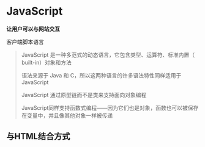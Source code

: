 # JavaScript

**让用户可以与网站交互**

客户端脚本语言

>   JavaScript 是一种多范式的动态语言，它包含类型、运算符、标准内置（ built-in）对象和方法
>
>   语法来源于 Java 和 C，所以这两种语言的许多语法特性同样适用于 JavaScript
>
>   JavaScript 通过原型链而不是类来支持面向对象编程
>
>   JavaScript同样支持函数式编程——因为它们也是对象，函数也可以被保存在变量中，并且像其他对象一样被传递



## 与HTML结合方式

>   <script> 可以定义在html页面的任何地方 但是定义的位置会影响执行的顺序

1.  内部JS

    ```html
    <!DOCTYPE html>
    <html lang="en">
    <head>
    	<meta charset="UTF-8">
        <title>Title</title>
    	// 在html 内部  为内部JS  顺序执行
    	<script>
    		alert("Hello World");
    	</script>
    </head>
    <body>
    </body>
    </html>
    ```



2.  外部JS

    通过src 属性引入外部的js 文件

    ```html
    <script src="./js/a.js"></script>
    ```



## 注释

1.  单行注释

    ```js
    // 注释内容
    ```

2.  多行注释

    ```js
    /* 注释内容 */
    ```



## 一个练习

>   输出99乘法表

```html
<!DOCTYPE html>
<html lang="en">
<head>
    <meta charset="UTF-8">
    <title>99乘法表</title>
    <style>
        td{
            border: 1px solid;
        }
    </style>
    <script>

        document.write("<table | align='center'>");
        // 1. 完成基本的 for 循环 展示乘法表
        for (var i = 1; i <= 9; i++){
            document.write("<tr>");
            for(var j = 1; j <= i; j ++){
                document.write("<td>");
                // &nbsp; 代表空格
                document.write(i + " * " + j + " = " +  i*j + "&nbsp; &nbsp; &nbsp;");

                document.write("</td>");
            }
            // 换行操作
            document.write("<tr>");
        }

        // 完成表格嵌套
        document.write("</table>");
    </script>
</head>

</html>
```

![image-20200521133003105](img/image-20200521133003105.png)











## 数据类型

-   [`Number`](https://developer.mozilla.org/zh-CN/docs/Web/JavaScript/Reference/Global_Objects/Number)（数字）   不区分整数，浮点数  均为浮点数

-   [`String`](https://developer.mozilla.org/zh-CN/docs/Web/JavaScript/Reference/String)（字符串）

-   [`Boolean`](https://developer.mozilla.org/zh-CN/docs/Web/JavaScript/Reference/Boolean)（布尔）

-   [`Symbol`](https://developer.mozilla.org/zh-CN/docs/Web/JavaScript/Reference/Global_Objects/Symbol)（符号）（ES2015 新增）

-   `Object`

    （对象）

    -   [`Function`](https://developer.mozilla.org/zh-CN/docs/Web/JavaScript/Reference/Function)（函数）
    -   [`Array`](https://developer.mozilla.org/zh-CN/docs/Web/JavaScript/Reference/Array)（数组）
    -   [`Date`](https://developer.mozilla.org/zh-CN/docs/Web/JavaScript/Reference/Date)（日期）
    -   [`RegExp`](https://developer.mozilla.org/zh-CN/docs/Web/JavaScript/Reference/RegExp)（正则表达式）

-   [`null`](https://developer.mozilla.org/zh-CN/docs/Web/JavaScript/Reference/Global_Objects/null)（空）

-   [`undefined`](https://developer.mozilla.org/zh-CN/docs/Web/JavaScript/Reference/Global_Objects/undefined)（未定义）



JavaScript 支持标准的[算术运算符]，包括加法、减法、取模（或取余）等等。还有一个之前没有提及的内置对象 [`Math`]（数学对象），用以处理更多的高级数学函数和常数：

```js
Math.sin(3.5);
var circumference = 2 * Math.PI * r;
```

内置函数 [`parseInt()`] 将字符串转换为整型。该函数的第二个可选参数表示字符串所表示数字的基（进制）：

```js
parseInt("123", 10); // 123
parseInt("010", 10); // 10

把一个二进制数字字符串转换成整数值，只要把第二个参数设置为 2 
parseInt("11", 2); // 3

JavaScript 还有一个类似的内置函数 parseFloat()，用以解析浮点数字符串，与parseInt()不同的地方是，parseFloat() 只应用于解析十进制数字
```



单元运算符 + 也可以把数字字符串转换成数值：

```js
+ "42";   // 42
+ "010";  // 10
+ "0x10"; // 16
如果给定的字符串不存在数值形式，函数会返回一个特殊的值 NaN（Not a Number 的缩写）
parseInt("hello", 10); // NaN

如果把 NaN 作为参数进行任何数学运算，结果也会是 NaN
NaN + 5; //NaN

可以使用内置函数 isNaN() 来判断一个变量是否为 NaN：
isNaN(NaN); // true
```



两个特殊值：[`Infinity`](https://developer.mozilla.org/zh-CN/docs/Web/JavaScript/Reference/Global_Objects/Infinity)（正无穷）和 `-Infinity`（负无穷）：

```js
1 / 0; //  Infinity
-1 / 0; // -Infinity
```

可以使用内置函数 [`isFinite()`](https://developer.mozilla.org/zh-CN/docs/Web/JavaScript/Reference/Global_Objects/isFinite) 来判断一个变量是否是一个有穷数， 如果类型为`Infinity`, `-Infinity` 或 `NaN则返回false`：

```js
isFinite(1/0); // false
isFinite(Infinity); // false
isFinite(-Infinity); // false
isFinite(NaN); // false

isFinite(0); // true
isFinite(2e64); // true

isFinite("0"); // true
// 如果是纯数值类型的检测，则返回 false：
Number.isFinite("0"); // false
```



**备注：** [`parseInt()`](https://developer.mozilla.org/zh-CN/docs/Web/JavaScript/Reference/Global_Objects/parseInt) 和 [`parseFloat()`](https://developer.mozilla.org/zh-CN/docs/Web/JavaScript/Reference/Global_Objects/parseFloat) 函数会尝试逐个解析字符串中的字符，直到遇上一个无法被解析成数字的字符，然后返回该字符前所有数字字符组成的数字。然而如果使用运算符 "+"， 只要字符串中含有无法被解析成数字的字符，该字符串都将被转换成 `NaN`。可分别使用这两种方法解析“10.2abc”这一字符串，并比较得到的结果，来理解这两种方法的区别



## 字符串

JavaScript 中的字符串是一串[Unicode 字符](https://developer.mozilla.org/zh-CN/docs/Web/JavaScript/Guide/Values,_variables,_and_literals#Unicode.E7.BC.96.E7.A0.81)序列。这对于那些需要和多语种网页打交道的开发者来说是个好消息。更准确地说，它们是**一串UTF-16编码单元的序列**，每一个编码单元由一个 16 位二进制数表示。每一个Unicode字符由一个或两个编码单元来表示

如果想表示一个单独的字符，只需使用长度为 1 的字符串

通过访问字符串的 [`length`](https://developer.mozilla.org/zh-CN/docs/Web/JavaScript/Reference/Global_Objects/String/length)（编码单元的个数）属性，可以得到它的长度

```js
"hello".length; // 5
```

这是我们第一次碰到 JavaScript 对象。我们有没有提过你可以像 [object](https://developer.mozilla.org/zh-CN/docs/Web/JavaScript/Reference/Global_Objects/Object) 一样使用字符串？是的，字符串也有 [methods](https://developer.mozilla.org/zh-CN/docs/Web/JavaScript/Reference/String#Methods)（方法）能让你操作字符串和获取字符串的信息。

```js
"hello".charAt(0); // "h"
"hello, world".replace("world", "mars"); // "hello, mars"
"hello".toUpperCase(); // "HELLO"
```



## 其他类型

与其他类型不同，JavaScript 中的 [`null`](https://developer.mozilla.org/zh-CN/docs/Web/JavaScript/Reference/Global_Objects/null) 表示一个空值（non-value），必须使用 null 关键字才能访问，[`undefined`](https://developer.mozilla.org/zh-CN/docs/Web/JavaScript/Reference/Global_Objects/undefined) 是一个“undefined（未定义）”类型的对象，表示一个**未初始化的值**，也就是还没有被分配的值。我们之后再具体讨论变量，但有一点可以先简单说明一下，JavaScript **允许声明变量但不对其赋值**，一个未被赋值的变量就是 `undefined` 类型。还有一点需要说明的是，`undefined` 实际上是一个不允许修改的常量

JavaScript 包含布尔类型，这个类型的变量有两个可能的值，分别是 `true` 和 `false`（两者都是关键字）。根据具体需要，JavaScript 按照如下规则将变量转换成布尔类型：

1.  `false`、`0`、空字符串（`""`）、`NaN`、`null` 和 `undefined` 被转换为 `false`
2.  所有其他值被转换为 `true`

也可以使用 `Boolean()` 函数进行显式转换：

```js
Boolean(''); // false
Boolean(234); // true
```

不过一般没必要这么做，因为 JavaScript 会在需要一个布尔变量时隐式完成这个转换操作（比如在 `if` 条件语句中）。所以，有时我们可以把转换成布尔值后的变量分别称为 真值（true values）——即值为 true  和 假值（false values）——即值为 false；也可以分别称为“真的”（truthy）和“假的”（falsy）。

JavaScript 支持包括 `&&`（逻辑与）、`||` （逻辑或）和`!`（逻辑非）在内的一些逻辑运算符。下面会有所提到。

## 变量

在 JavaScript 中声明一个新变量的方法是使用关键字 `let` 、`const` 和 [`var`](https://developer.mozilla.org/zh-CN/docs/Web/JavaScript/Reference/Statements/var)：

`let` 语句声明一个**块级作用域的****本地变量**，并且可选的将其初始化为一个值

```js
let a;
let name = 'Simon';
```

下面是使用 `let` 声明变量作用域的例子：

```js
// myLetVariable is *not* visible out here

for (let myLetVariable = 0; myLetVariable < 5; myLetVariable++) {
  // myLetVariable is only visible in here
}

// myLetVariable is *not* visible out here
```

`const` 允许声明一个不可变的常量   这个常量在**定义域内**总是可见的

```js
const Pi = 3.14; // 设置 Pi 的值  
Pi = 1; // 将会抛出一个错误因为你改变了一个常量的值。
```

`var` 是最常见的声明变量的关键字。它没有其他两个关键字的种种限制。这是因为它是传统上在 JavaScript 声明变量的唯一方法。使用 **`var`** 声明的变量在**它所声明的整个函数都是可见的**

```js
var a;
var name = "simon";
```

一个使用 **`var`** 声明变量的语句块的例子：

```js
// myVarVariable *is* visible out here 

for (var myVarVariable = 0; myVarVariable < 5; myVarVariable++) { 
  // myVarVariable is visible to the whole function 
} 

// myVarVariable *is* visible out here
```

如果声明了一个变量却没有对其赋值，那么这个变量的类型就是 `undefined`。

JavaScript 与其他语言的（如 Java）的重要区别是在 JavaScript 中**语句块（blocks）是没有作用域的，只有函数有作用域**。因此如果在一个复合语句中（如 if 控制结构中）使用 var 声明一个变量，那么它的作用域是整个函数（复合语句在函数中）。 但是从 ECMAScript Edition 6 开始将有所不同的， `let` 和 `const` 关键字允许你创建块作用域的变量。

## 运算符

JavaScript的算术操作符包括 `+`、`-`、`*`、`/` 和 `%` ——求余（[与模运算相同](https://developer.mozilla.org/zh-CN/docs/Web/JavaScript/Reference/Operators/Arithmetic_Operators#求余_())）。赋值使用 `=` 运算符，此外还有一些复合运算符，如 `+=` 和 `-=`，它们等价于 `x = x *operator* y`。

```js
x += 5; // 等价于 x = x + 5;
```

可以使用 `++` 和 `--` 分别实现变量的自增和自减。两者都可以作为前缀或后缀操作符使用。

[`+` 操作符](https://developer.mozilla.org/zh-CN/docs/Web/JavaScript/Reference/Operators/Arithmetic_Operators#.E5.8A.A0.E6.B3.95_(.2B))还可以用来连接字符串：

```js
"hello" + " world"; // hello world
```

如果你用一个字符串加上一个数字（或其他值），那么操作数都会被首先转换为字符串。如下所示：

```js
"3" + 4 + 5; // 345
3 + 4 + "5"; // 75
```

这里不难看出一个实用的技巧——**通过与空字符串相加，可以将某个变量快速转换成字符串类型**

JavaScript 中的[比较操作](https://developer.mozilla.org/zh-CN/docs/Web/JavaScript/Reference/Operators/Comparison_Operators)使用 `<`、`>`、`<=` 和 `>=`，这些运算符对于数字和字符串都通用。相等的比较稍微复杂一些

**由两个“`=`（等号）”组成的相等运算符有类型自适应的功能**，具体例子如下：

```js
123 == "123" // true
1 == true; // true
```

如果在**比较前不需要自动类型转换**，应该使用由三个“`=`（等号）”组成的相等运算符：

```js
1 === true; //false
123 === "123"; // false
```

JavaScript 还支持 `!=` 和 `!==` 两种不等运算符，具体区别与两种相等运算符的区别类似。

JavaScript 还提供了 [位操作符](https://developer.mozilla.org/en-US/docs/Web/JavaScript/Reference/Operators/Bitwise_Operators)。

## 控制结构

JavaScript 的控制结构与其他类 C 语言类似。可以使用 `if` 和 `else` 来定义条件语句，还可以连起来使用：

```js
var name = "kittens";
if (name == "puppies") {
  name += "!";
} else if (name == "kittens") {
  name += "!!";
} else {
  name = "!" + name;
}
name == "kittens!!"; // true
```

JavaScript 支持 `while` 循环和 `do-while` 循环。前者适合常见的基本循环操作，如果**需要循环体至少被执行一次则可以使用 `do-while`**：

```js
while (true) {
  // 一个无限循环！
}

var input;
do {
  input = get_input();
} while (inputIsNotValid(input))
```

JavaScript 的 `for` 循环与 C 和 Java 中的相同：使用时可以在一行代码中提供控制信息。

```js
for (var i = 0; i < 5; i++) {
  // 将会执行五次
}
```

JavaScript 也还包括其他两种重要的 for 循环： [`for`...`of`](https://developer.mozilla.org/en-US/docs/Web/JavaScript/Reference/Statements/for...of)

```js
for (let value of array) {
  // do something with value
}
```

和 [`for`...`in`](https://developer.mozilla.org/en-US/docs/Web/JavaScript/Reference/Statements/for...in) ：

```js
for (let property in object) {
  // do something with object property
}
```

`&&` 和 `||` 运算符使用短路逻辑（short-circuit logic），是否会执行第二个语句（操作数）取决于第一个操作数的结果。在需要访问某个对象的属性时，使用这个特性可以事先检测该对象是否为空：

```js
var name = o && o.getName();
```

或用于缓存值（当错误值无效时）：

```js
var name = cachedName || (cachedName = getName());
```

类似地，JavaScript 也有一个用于条件表达式的三元操作符：

```js
var allowed = (age > 18) ? "yes" : "no";
```

在需要多重分支时可以使用 `基于一个数字或字符串的switch` 语句：

```js
switch(action) {
    case 'draw':
        drawIt();
        break;
    case 'eat':
        eatIt();
        break;
    default:
        doNothing();
}
```

如果你不使用 `break` 语句，JavaScript 解释器将会执行之后 `case` 中的代码。除非是为了调试，一般你并不需要这个特性，所以大多数时候**不要忘了加上 `break。`**

```js
switch(a) {
    case 1: // 继续向下
    case 2:
        eatIt();
        break;
    default:
        doNothing();
}
```

`default` 语句是可选的。`switch` 和 `case` 都可以使用需要运算才能得到结果的表达式；在 `switch` 的表达式和 `case` 的表达式是使用 `===` 严格相等运算符进行比较的：

```js
switch(1 + 3){
    case 2 + 2:
        yay();
        break;
    default:
        neverhappens();
}
```



## 对象

JavaScript 中的对象，Object，可以简单理解成**“名称-值”**对（而不是键值对：现在，ES 2015 的映射表（Map），比对象更接近键值对），不难联想 JavaScript 中的对象与下面这些概念类似：

-   Python 中的字典（Dictionary）
-   Perl 和 Ruby 中的散列/哈希（Hash）
-   C/C++ 中的散列表（Hash table）
-   Java 中的散列映射表（HashMap）
-   PHP 中的关联数组（Associative array）

这样的数据结构设计合理，能应付各类复杂需求，所以被各类编程语言广泛采用。正因为 JavaScript 中的一切（除了核心类型，core object）都是对象，所以 JavaScript 程序必然与大量的散列表查找操作有着千丝万缕的联系，而散列表擅长的正是高速查找

“名称”部分是一个 JavaScript 字符串，“值”部分可以是任何 JavaScript 的数据类型——包括对象。这使用户可以根据具体需求，创建出相当复杂的数据结构。

有两种简单方法可以创建一个空对象：

```js
var obj = new Object();
```

和：

```js
var obj = {};
```

这两种方法在语义上是相同的。第二种更方便的方法叫作“**对象字面量（object literal）”法**。这种也是 JSON 格式的核心语法，一般我们优先选择第二种方法。

“对象字面量”也可以用来在对象实例中定义一个对象：

```js
var obj = {
    name: "Carrot",
    "for": "Max",//'for' 是保留字之一，使用'_for'代替
    details: {
        color: "orange",
        size: 12
    }
}
```

对象的属性可以通过链式（chain）表示方法进行**访问**：

```js
obj.details.color; // orange
obj["details"]["size"]; // 12
```

下面的例子创建了一个对象原型，`Person`，和这个原型的实例，**`You`**

```js
function Person(name, age) {
  this.name = name;
  this.age = age;
}

// 定义一个对象
var You = new Person("You", 24); 
// 我们创建了一个新的 Person，名称是 "You" 
// ("You" 是第一个参数, 24 是第二个参数..)
```

完成创建后，对象属性可以通过如下两种方式进行赋值和访问：

```js
obj.name = "Simon"
var name = obj.name;
```

和：

```js
// bracket notation
obj['name'] = 'Simon';
var name = obj['name'];
// can use a variable to define a key
var user = prompt('what is your key?')
obj[user] = prompt('what is its value?')
```

这两种方法在语义上也是相同的。第二种方法的优点在于属性的名称被看作一个字符串，这就意味着它可以在运行时被计算，缺点在于这样的代码有可能无法在后期被解释器优化。它也可以被用来访问某些以[预留关键字](https://developer.mozilla.org/en-US/docs/Web/JavaScript/Reference/Lexical_grammar#Keywords)作为名称的属性的值：

```js
obj.for = "Simon"; // 语法错误，因为 for 是一个预留关键字
obj["for"] = "Simon"; // 工作正常
```

**注意：**从 EcmaScript 5 开始，预留关键字可以作为对象的属性名（reserved words may be used as object property names "in the buff"）。 这意味着当定义对象字面量时不需要用双引号了。参见 ES5 [Spec](http://es5.github.io/#x7.6.1).

关于对象和原型的详情参见： [Object.prototype](https://developer.mozilla.org/en-US/docs/Web/JavaScript/Reference/Global_Objects/Object/prototype). 解释对象原型和对象原型链可以参见：[继承与原型链](https://developer.mozilla.org/zh-CN/docs/Web/JavaScript/Inheritance_and_the_prototype_chain)。

**注意：**从 EcmaScript 6 开始，对象键可以在创建时使用括号表示法由变量定义。{[phoneType]: 12345} 可以用来替换 `var userPhone = {}; userPhone[phoneType] = 12345` .



## 数组

Array:数组对象

1.  创建：
         1. var arr = new Array(元素列表);
   
         2. var arr = new Array(默认长度);
          
         3. var arr = [元素列表];
          
            ```js
                    var arr1 = new Array(1,2,3);
                    var arr2 = new Array(5);
                    var arr3 = [1,2,3,4];
            
                    var arr4 = new Array();
            
                    document.write(arr1 +"<br>");
                    document.write(arr2 +"<br>");
                    document.write(arr3 +"<br>");
                    document.write(arr4 +"<br>");
            ```
          
            ![image-20200521140435819](img/image-20200521140435819.png)
   
2.  方法
     join(参数):将数组中的元素按照指定的分隔符拼接为字符串
     push()	向数组的末尾添加一个或更多元素，并返回新的长度。
     
3. 属性
	length:数组的长度
4. 特点：
	1. JS中，数组元素的类型可变的。
	2. JS中，数组长度可变的。

JavaScript 中的数组是一种特殊的对象。它的工作原理与普通对象类似（以数字为属性名，但只能通过`[]` 来访问），但数组还有一个特殊的属性——`length`（长度）属性。这个属性的值通常比数组最大索引大 1。

创建数组的传统方法是：

```js
var a = new Array();
a[0] = "dog";
a[1] = "cat";
a[2] = "hen";
a.length; // 3
```

使用数组字面量（array literal）法更加方便：

```js
var a = ["dog", "cat", "hen"];
a.length; // 3
```

注意，`Array.length `并不总是等于数组中元素的个数，如下所示：

```js
var a = ["dog", "cat", "hen"];
a[100] = "fox";
a.length; // 101
```

记住：**数组的长度是比数组最大索引值多一的数**。

如果试图访问一个不存在的数组索引，会得到 `undefined`：

```js
typeof(a[90]); // undefined
```

可以通过如下方式遍历一个数组：

```js
for (var i = 0; i < a.length; i++) {
    // Do something with a[i]
}
```

ES2015 引入了更加简洁的 [`for`...`of`](https://developer.mozilla.org/en-US/docs/Web/JavaScript/Reference/Statements/for...of) 循环，可以用它来遍历可迭代对象，例如数组：

```js
for (const currentValue of a) {
  // Do something with currentValue
}
```

遍历数组的另一种方法是使用 [`for...in`](https://developer.mozilla.org/zh-CN/docs/Web/JavaScript/Reference/Statements/for...in) 循环， 然而这并不是遍历数组元素而是数组的索引。注意，如果哪个家伙直接向 `Array.prototype` 添加了新的属性，使用这样的循环这些属性也同样会被遍历。所以并不推荐使用这种方法遍历数组：

```js
for (var i in a) {
  // Do something with a[i]
}
```

ECMAScript 5 增加了另一个遍历数组的方法，`forEach()`：

```js
["dog", "cat", "hen"].forEach(function(currentValue, index, array) {
  // Do something with currentValue or array[index]
});
```

如果想在数组后追加元素，只需要：

```js
a.push(item);
```

除了 `forEach()` 和 `push()`，Array（数组）类还自带了许多方法。建议查看 [Array 方法的完整文档](https://developer.mozilla.org/zh-CN/docs/Web/JavaScript/Reference/Global_Objects/Array)。

| 方法名称                                             | 描述                                                         |
| :--------------------------------------------------- | :----------------------------------------------------------- |
| `a.toString()`                                       | 返回一个包含数组中所有元素的字符串，每个元素通过逗号分隔。   |
| `a.toLocaleString()`                                 | 根据宿主环境的区域设置，返回一个包含数组中所有元素的字符串，每个元素通过逗号分隔。 |
| `a.concat(item1[, item2[, ...[, itemN]]])`           | 返回一个数组，这个数组包含原先 `a` 和 `item1、item2、……、itemN` 中的所有元素。 |
| `a.join(sep)`                                        | 返回一个包含数组中所有元素的字符串，每个元素通过指定的 `sep` 分隔。 |
| `a.pop()`                                            | 删除并返回数组中的最后一个元素。                             |
| `a.push(item1, ..., itemN)`                          | 将 `item1、item2、……、itemN` 追加至数组 `a`。                |
| `a.reverse()`                                        | 数组逆序（会更改原数组 `a`）。                               |
| `a.shift()`                                          | 删除并返回数组中第一个元素。                                 |
| `a.slice(start, end)`                                | 返回子数组，以 `a[start]` 开头，以 `a[end]` 前一个元素结尾。 |
| `a.sort([cmpfn])`                                    | 依据可选的比较函数 `cmpfn` 进行排序，如果未指定比较函数，则按字符顺序比较（即使被比较元素是数字）。 |
| `a.splice(start, delcount[, item1[, ...[, itemN]]])` | 从 `start` 开始，删除 `delcount` 个元素，然后插入所有的 `item`。 |
| `a.unshift(item1[, item2[, ...[, itemN]]])`          | 将 `item` 插入数组头部，返回数组新长度（考虑 `undefined`）。 |



## Date

Date：日期对象
     1. 创建：
         var date = new Date();

 2. 方法：
     toLocaleString()：返回当前date对象对应的时间本地字符串格式
     getTime():获取毫秒值。返回当前如期对象描述的时间到1970年1月1日零点的毫秒值差

```js
        var date = new Date();

        document.write(date + "<br>");

        document.write(date.toLocaleString() + "<br>");

        document.write(date.getTime() + "<br>");
```

![image-20200521141830659](img/image-20200521141830659.png)



## Math：数学对象

     1. 创建：
         * 特点：Math对象不用创建，直接使用。  Math.方法名();

 2. 方法：
     random():返回 0 ~ 1 之间的随机数。 含0不含1
     ceil(x)：对数进行上舍入。
     floor(x)：对数进行下舍入。
     round(x)：把数四舍五入为最接近的整数。
 3. 属性：
     PI

```js
        document.write(Math.PI +"<br>");
        document.write(Math.random() +"<br>");
        document.write(Math.round(3.14) +"<br>");
        document.write(Math.ceil(3.14) +"<br>");
        document.write(Math.floor(3.14) +"<br>");
```

![image-20200521142019515](img/image-20200521142019515.png)



## 正则表达式

2. 正则对象：
     1. 创建
         1. var reg = new RegExp("正则表达式");
         2. var reg = /正则表达式/;
     2. 方法
         1. test(参数):验证指定的字符串是否符合正则定义的规范

```js
    <script >
        // 1.
        var reg = new RegExp("^\\w{6,12}$");
        // 2.
        var reg2= /^\w{6,12}$/;

        /*alert(reg);
        alert(reg2);*/

        var username = "zhangsan";

        //验证
        var flag = reg.test(username);
        alert(flag);

    </script>
```





## Global 全局变量

1. 特点：全局对象，这个Global中封装的方法不需要对象就可以直接调用。  方法名();
2. 方法：
    encodeURI():url编码
    decodeURI():url解码

    encodeURIComponent():url编码,编码的字符更多
    decodeURIComponent():url解码

    parseInt():   将字符串转为数字
    
    *   逐一判断每一个字符是否是数字，直到不是数字为止，将前边数字部分转为number
        isNaN():判断一个值是否是NaN
*   NaN六亲不认，连自己都不认。NaN参与的==比较全部问false
  
    eval():  讲 JavaScript 字符串，并把它作为脚本代码来执行。
            3. URL编码
               传智播客 =  %E4%BC%A0%E6%99%BA%E6%92%AD%E5%AE%A2

```js
<script >
    var str = "http://www.baidu.com?wd=传智播客";
    var encode = encodeURI(str);
    document.write(encode +"<br>");//%E4%BC%A0%E6%99%BA%E6%92%AD%E5%AE%A2
    var s = decodeURI(encode);
    document.write(s +"<br>");//传智播客


    var str1 = "http://www.baidu.com?wd=传智播客";
    var encode1 = encodeURIComponent(str1);
    document.write(encode1 +"<br>");//%E4%BC%A0%E6%99%BA%E6%92%AD%E5%AE%A2
    var s1 = decodeURIComponent(encode);
    document.write(s1 +"<br>");//传智播客


    var str = "a234abc";
    var number = parseInt(str);
    //alert(number + 1);

    var a = NaN;

    document.write(a == NaN);
    document.write(isNaN(a));

    var jscode = "alert(123)";
    eval(jscode);
```



## 函数

>   方法定义时，形参的类型不用写
>
>   同名函数会覆盖，以近的为准
>
>   参数可以选择不传 返回undeined类型



```js
        Function：函数(方法)对象
            1. 创建：
var fun = new Function(形式参数列表,方法体);  //忘掉吧
2. function 方法名称(形式参数列表){
     方法体
}

3. var 方法名 = function(形式参数列表){
      方法体
}
方法：

属性：
 length:代表形参的个数

特点：
1. 方法定义是，形参的类型不用写,返回值类型也不写。
2. 方法是一个对象，如果定义名称相同的方法，会覆盖
3. 在JS中，方法的调用只与方法的名称有关，和参数列表无关
4. 在方法声明中有一个隐藏的内置对象（数组），arguments,封装所有的实际参数

调用：
方法名称(实际参数列表);
```


学习 JavaScript 最重要的就是要理解**对象和函数**两个部分。最简单的函数就像下面这个这么简单：

```js
function add(x, y) {
    var total = x + y;
    return total;
}
```

这个例子包括你需要了解的关于基本函数的所有部分。一个 JavaScript 函数可以包含 0 个或多个已命名的变量。函数体中的表达式数量也没有限制。你可以声明函数自己的局部变量。`return` 语句在返回一个值并结束函数。如果没有使用 `return` 语句，或者一个没有值的 `return` 语句，**JavaScript 会返回 `undefined`**

已命名的参数更像是一个指示而没有其他作用。如果调用函数时没有提供足够的参数，缺少的参数会被 `undefined` 替代

```js
add(); // NaN 
// 不能在 undefined 对象上进行加法操作
```

你还可以传入多于函数本身需要参数个数的参数：

```js
add(2, 3, 4); // 5
 // 将前两个值相加，4 被忽略了
```

这看上去有点蠢。函数实际上是访问了函数体中一个名为 [`arguments`](https://developer.mozilla.org/zh-CN/docs/Web/JavaScript/Reference/Functions_and_function_scope/arguments) 的内部对象，这个对象就如同一个类似于数组的对象一样，包括了所有被传入的参数。让我们重写一下上面的函数，使它可以接收任意个数的参数：

```js
function add() {
    var sum = 0;
    for (var i = 0, j = arguments.length; i < j; i++) {
        sum += arguments[i];
    }
    return sum;
}

add(2, 3, 4, 5); // 14
```

这跟直接写成 `2 + 3 + 4 + 5` 也没什么区别。我们还是创建一个求平均数的函数吧：

```js
function avg() {
    var sum = 0;
    for (var i = 0, j = arguments.length; i < j; i++) {
        sum += arguments[i];
    }
    return sum / arguments.length;
}
avg(2, 3, 4, 5); // 3.5
```

这个就有用多了，但是却有些冗长。为了使代码变短一些，我们可以使用[剩余参数](https://developer.mozilla.org/zh-CN/docs/Web/JavaScript/Reference/Functions/Rest_parameters)来替换arguments的使用。在这方法中，我们可以传递任意数量的参数到函数中同时尽量减少我们的代码。这个**剩余参数操作符**在函数中以：**...variable** 的形式被使用，它将包含在调用函数时使用的未捕获整个参数列表到这个变量中。我们同样也可以将 **for** 循环替换为 **for...of** 循环来返回我们变量的值。

```js
function avg(...args) {
  var sum = 0;
  for (let value of args) {
    sum += value;
  }
  return sum / args.length;
}

avg(2, 3, 4, 5); // 3.5
```

在上面这段代码中，所有被传入该函数的参数都被变量 **args** 所持有。

需要注意的是，无论“剩余参数操作符”被放置到函数声明的哪里，它都会把除了自己之前的所有参数存储起来。比如函数：function avg(**firstValue**, ...args) 会把传入函数的第一个值存入 **firstValue**，其他的参数存入 **args**。这是虽然一个很有用的语言特性，却也会带来新的问题。`avg()` 函数只接受逗号分开的参数列表 -- 但是如果你想要获取一个数组的平均值怎么办？一种方法是将函数按照如下方式重写：

```js
function avgArray(arr) {
    var sum = 0;
    for (var i = 0, j = arr.length; i < j; i++) {
        sum += arr[i];
    }
    return sum / arr.length;
}
avgArray([2, 3, 4, 5]); // 3.5
```

但如果能重用我们已经创建的那个函数不是更好吗？幸运的是 JavaScript 允许你通过任意函数对象的 `apply()` 方法来传递给它一个数组作为参数列表。

```js
avg.apply(null, [2, 3, 4, 5]); // 3.5
```

传给 `apply()` 的第二个参数是一个数组，它将被当作 `avg()` 的参数列表使用，至于第一个参数 `null`，我们将在后面讨论。这也正说明了一个事实——函数也是对象。

通过使用[展开语法](https://developer.mozilla.org/zh-CN/docs/Web/JavaScript/Reference/Operators/Spread_syntax)，你也可以获得同样的效果。

比如说：`avg(...numbers)`

JavaScript 允许你创建匿名函数：

```js
var avg = function() {
    var sum = 0;
    for (var i = 0, j = arguments.length; i < j; i++) {
        sum += arguments[i];
    }
    return sum / arguments.length;
};
```

这个函数在语义上与 `function avg()` 相同。你可以在代码中的任何地方定义这个函数，就像写普通的表达式一样。基于这个特性，有人发明出一些有趣的技巧。与 C 中的块级作用域类似，下面这个例子隐藏了局部变量：

```js
var a = 1;
var b = 2;
(function() {
    var b = 3;
    a += b;
})();

a; // 4
b; // 2
```

JavaScript 允许以递归方式调用函数。递归在处理树形结构（比如浏览器 [DOM](https://developer.mozilla.org/zh-CN/docs/Web/API/Document_Object_Model)）时非常有用。

```js
function countChars(elm) {
    if (elm.nodeType == 3) { // TEXT_NODE 文本节点
        return elm.nodeValue.length;
    }
    var count = 0;
    for (var i = 0, child; child = elm.childNodes[i]; i++) {
        count += countChars(child);
    }
    return count;
}
```

这里需要说明一个潜在问题——既然匿名函数没有名字，那该怎么递归调用它呢？在这一点上，JavaScript 允许你命名这个函数表达式。你可以命名立即调用的函数表达式（IIFE——Immediately Invoked Function Expression），如下所示：

```js
var charsInBody = (function counter(elm) {
    if (elm.nodeType == 3) { // 文本节点
        return elm.nodeValue.length;
    }
    var count = 0;
    for (var i = 0, child; child = elm.childNodes[i]; i++) {
        count += counter(child);
    }
    return count;
})(document.body);
```

如上所提供的函数表达式的名称的作用域仅仅是该函数自身。这允许引擎去做更多的优化，并且这种实现更可读、友好。该名称也显示在调试器和一些堆栈跟踪中，节省了调试时的时间。

需要注意的是 JavaScript 函数是它们本身的对象——就和 JavaScript 其他一切一样——你可以给它们添加属性或者更改它们的属性，这与前面的对象部分一样。

## 自定义对象

**备注：**关于 JavaScript 中面向对象编程更详细的信息，请参考 [JavaScript 面向对象简介](https://developer.mozilla.org/zh-CN/docs/Web/JavaScript/Introduction_to_Object-Oriented_JavaScript)。

在经典的面向对象语言中，对象是指数据和在这些数据上进行的操作的集合。与 C++ 和 Java 不同，JavaScript 是一种基于原型的编程语言，并没有 class 语句，而是把函数用作类。那么让我们来定义一个人名对象，这个对象包括人的姓和名两个域（field）。名字的表示有两种方法：“名 姓（First Last）”或“姓, 名（Last, First）”。使用我们前面讨论过的函数和对象概念，可以像这样完成定义：

```js
function makePerson(first, last) {
    return {
        first: first,
        last: last
    }
}
function personFullName(person) {
    return person.first + ' ' + person.last;
}
function personFullNameReversed(person) {
    return person.last + ', ' + person.first
}
s = makePerson("Simon", "Willison");
personFullName(s); // Simon Willison
personFullNameReversed(s); // Willison, Simon
```

上面的写法虽然可以满足要求，但是看起来很麻烦，因为需要在全局命名空间中写很多函数。既然函数本身就是对象，如果需要使一个函数隶属于一个对象，那么不难得到：

```js
function makePerson(first, last) {
    return {
        first: first,
        last: last,
        fullName: function() {
            return this.first + ' ' + this.last;
        },
        fullNameReversed: function() {
            return this.last + ', ' + this.first;
        }
    }
}
s = makePerson("Simon", "Willison");
s.fullName(); // Simon Willison
s.fullNameReversed(); // Willison, Simon
```

上面的代码里有一些我们之前没有见过的东西：关键字 [`this`](https://developer.mozilla.org/zh-CN/docs/Web/JavaScript/Reference/Operators/this)。当使用在函数中时，`this` 指代当前的对象，也就是调用了函数的对象。如果在一个对象上使用[点或者方括号](https://developer.mozilla.org/en/JavaScript/Reference/Operators/Member_Operators)来访问属性或方法，这个对象就成了 `this`。如果并没有使用“点”运算符调用某个对象，那么 `this` 将指向全局对象（global object）。这是一个经常出错的地方。例如：

```js
s = makePerson("Simon", "Willison");
var fullName = s.fullName;
fullName(); // undefined undefined
```

当我们调用 `fullName()` 时，`this` 实际上是指向全局对象的，并没有名为 `first` 或 `last` 的全局变量，所以它们两个的返回值都会是 `undefined`。

下面使用关键字 `this` 改进已有的 `makePerson`函数：

```js
function Person(first, last) {
    this.first = first;
    this.last = last;
    this.fullName = function() {
        return this.first + ' ' + this.last;
    }
    this.fullNameReversed = function() {
        return this.last + ', ' + this.first;
    }
}
var s = new Person("Simon", "Willison");
```

我们引入了另外一个关键字：[`new`](https://developer.mozilla.org/zh-CN/docs/Web/JavaScript/Reference/Operators/new)，它和 `this` 密切相关。它的作用是创建一个崭新的空对象，然后使用指向那个对象的 `this` 调用特定的函数。注意，含有 `this` 的特定函数不会返回任何值，只会修改 `this` 对象本身。`new` 关键字将生成的 `this` 对象返回给调用方，而被 `new` 调用的函数称为构造函数。习惯的做法是将这些函数的首字母大写，这样用 `new` 调用他们的时候就容易识别了。

不过，这个改进的函数还是和上一个例子一样，在单独调用`fullName()` 时，会产生相同的问题。

我们的 Person 对象现在已经相当完善了，但还有一些不太好的地方。每次我们创建一个 Person 对象的时候，我们都在其中创建了两个新的函数对象——如果这个代码可以共享不是更好吗？

```js
function personFullName() {
    return this.first + ' ' + this.last;
}
function personFullNameReversed() {
    return this.last + ', ' + this.first;
}
function Person(first, last) {
    this.first = first;
    this.last = last;
    this.fullName = personFullName;
    this.fullNameReversed = personFullNameReversed;
}
```

这种写法的好处是，我们只需要创建一次方法函数，在构造函数中引用它们。那是否还有更好的方法呢？答案是肯定的。

```js
function Person(first, last) {
    this.first = first;
    this.last = last;
}
Person.prototype.fullName = function() {
    return this.first + ' ' + this.last;
}
Person.prototype.fullNameReversed = function() {
    return this.last + ', ' + this.first;
}
```

`Person.prototype` 是一个可以被`Person`的所有实例共享的对象。它是一个名叫原型链（prototype chain）的查询链的一部分：当你试图访问一个 `Person` 没有定义的属性时，解释器会首先检查这个 `Person.prototype` 来判断是否存在这样一个属性。所以，任何分配给 `Person.prototype` 的东西对通过 `this` 对象构造的实例都是可用的。

这个特性功能十分强大，JavaScript 允许你在程序中的任何时候修改原型（prototype）中的一些东西，也就是说你可以在运行时(runtime)给已存在的对象添加额外的方法：

```js
s = new Person("Simon", "Willison");
s.firstNameCaps();  // TypeError on line 1: s.firstNameCaps is not a function

Person.prototype.firstNameCaps = function() {
    return this.first.toUpperCase()
}
s.firstNameCaps(); // SIMON
```

有趣的是，你还可以给 JavaScript 的内置函数原型（prototype）添加东西。让我们给 `String` 添加一个方法用来返回逆序的字符串：

```js
var s = "Simon";
s.reversed(); // TypeError on line 1: s.reversed is not a function

String.prototype.reversed = function() {
    var r = "";
    for (var i = this.length - 1; i >= 0; i--) {
        r += this[i];
    }
    return r;
}
s.reversed(); // nomiS
```

定义新方法也可以在字符串字面量上用（string literal）。

```js
"This can now be reversed".reversed(); // desrever eb won nac sihT
```

正如我前面提到的，原型组成链的一部分。那条链的根节点是 `Object.prototype`，它包括 `toString()` 方法——将对象转换成字符串时调用的方法。这对于调试我们的 `Person` 对象很有用：

```js
var s = new Person("Simon", "Willison");
s; // [object Object]

Person.prototype.toString = function() {
    return '<Person: ' + this.fullName() + '>';
}
s.toString(); // <Person: Simon Willison>
```

你是否还记得之前我们说的 `avg.apply()` 中的第一个参数 `null`？现在我们可以回头看看这个东西了。`apply()` 的第一个参数应该是一个被当作 `this` 来看待的对象。下面是一个 `new` 方法的简单实现：

```js
function trivialNew(constructor, ...args) {
    var o = {}; // 创建一个对象
    constructor.apply(o, args);
    return o;
}
```

这并不是 `new` 的完整实现，因为它没有创建原型（prototype）链。想举例说明 new 的实现有些困难，因为你不会经常用到这个，但是适当了解一下还是很有用的。在这一小段代码里，`...args`（包括省略号）叫作[剩余参数（rest arguments）](https://developer.mozilla.org/zh-CN/docs/Web/JavaScript/Reference/rest_parameters)。如名所示，这个东西包含了剩下的参数。

因此，调用

```js
var bill = trivialNew(Person, "William", "Orange");
```

可认为和调用如下语句是等效的

```js
var bill = new Person("William", "Orange");
```

`apply()` 有一个姐妹函数，名叫 [`call`](https://developer.mozilla.org/zh-CN/docs/Web/JavaScript/Reference/Global_Objects/Function/call)，它也可以允许你设置 `this`，但它带有一个扩展的参数列表而不是一个数组。

```js
function lastNameCaps() {
    return this.last.toUpperCase();
}
var s = new Person("Simon", "Willison");
lastNameCaps.call(s);
// 和以下方式等价
s.lastNameCaps = lastNameCaps;
s.lastNameCaps();
```

### 内部函数



JavaScript 允许在一个函数内部定义函数，这一点我们在之前的 `makePerson()` 例子中也见过。关于 JavaScript 中的嵌套函数，一个很重要的细节是，它们可以访问父函数作用域中的变量：

```js
function parentFunc() {
  var a = 1;

  function nestedFunc() {
    var b = 4; // parentFunc 无法访问 b
    return a + b;
  }
  return nestedFunc(); // 5
}
```

如果某个函数依赖于其他的一两个函数，而这一两个函数对你其余的代码没有用处，你可以将它们嵌套在会被调用的那个函数内部，这样做可以减少全局作用域下的函数的数量，这有利于编写易于维护的代码。

这也是一个减少使用全局变量的好方法。当编写复杂代码时，程序员往往试图使用全局变量，将值共享给多个函数，但这样做会使代码很难维护。内部函数可以共享父函数的变量，所以你可以使用这个特性把一些函数捆绑在一起，这样可以有效地防止“污染”你的全局命名空间——你可以称它为“局部全局（local global）”。虽然这种方法应该谨慎使用，但它确实很有用，应该掌握。

## 闭包

闭包是 JavaScript 中最强大的抽象概念之一——但它也是最容易造成困惑的。它究竟是做什么的呢？

```js
function makeAdder(a) {
  return function(b) {
    return a + b;
  }
}
var add5 = makeAdder(5);
var add20 = makeAdder(20);
add5(6); // ?
add20(7); // ?
```

`makeAdder` 这个名字本身，便应该能说明函数是用来做什么的：它会用一个参数来创建一个新的“adder”函数，再用另一个参数来调用被创建的函数时，`makeAdder` 会将一前一后两个参数相加。

从被创建的函数的视角来看的话，这两个参数的来源问题会更显而易见：新函数自带一个参数——在新函数被创建时，便钦定、钦点了前一个参数（如上方代码中的 a、5 和 20，参考 `makeAdder` 的结构，它应当位于新函数外部）；新函数被调用时，又接收了后一个参数（如上方代码中的 b、6 和 7，位于新函数内部）。最终，新函数被调用的时候，前一个参数便会和由外层函数传入的后一个参数相加。

这里发生的事情和前面介绍过的内嵌函数十分相似：一个函数被定义在了另外一个函数的内部，内部函数可以访问外部函数的变量。唯一的不同是，外部函数已经返回了，那么常识告诉我们局部变量“应该”不再存在。但是它们却仍然存在——否则 `adder` 函数将不能工作。也就是说，这里存在 `makeAdder` 的局部变量的两个不同的“副本”——一个是 `a` 等于 5，另一个是 `a` 等于 20。那些函数的运行结果就如下所示：

```js
x(6); // 返回 11
y(7); // 返回 27
```

下面来说说，到底发生了什么了不得的事情。每当 JavaScript 执行一个函数时，都会创建一个作用域对象（scope object），用来保存在这个函数中创建的局部变量。它使用一切被传入函数的变量进行初始化（初始化后，它包含一切被传入函数的变量）。这与那些保存的所有全局变量和函数的全局对象（global object）相类似，但仍有一些很重要的区别：第一，每次函数被执行的时候，就会创建一个新的，特定的作用域对象；第二，与全局对象（如浏览器的 `window` 对象）不同的是，你不能从 JavaScript 代码中直接访问作用域对象，也没有 可以遍历当前作用域对象中的属性 的方法。

所以，当调用 `makeAdder` 时，解释器创建了一个作用域对象，它带有一个属性：`a`，这个属性被当作参数传入 `makeAdder` 函数。然后 `makeAdder` 返回一个新创建的函数（暂记为 `adder`）。通常，JavaScript 的垃圾回收器会在这时回收 `makeAdder` 创建的作用域对象（暂记为 `b`），但是，`makeAdder` 的返回值，新函数 `adder`，拥有一个指向作用域对象 `b` 的引用。最终，作用域对象 `b` 不会被垃圾回收器回收，直到没有任何引用指向新函数 `adder`。

作用域对象组成了一个名为作用域链（scope chain）的（调用）链。它和 JavaScript 的对象系统使用的原型（prototype）链相类似。

一个**闭包**，就是 一个函数 与其 被创建时所带有的作用域对象 的组合。闭包允许你保存状态——所以，它们可以用来代替对象。[这个 StackOverflow 帖子里](http://stackoverflow.com/questions/111102/how-do-javascript-closures-work)有一些关于闭包的详细介绍。



## BOM

>   将浏览器各个组成部分封装成对象

### 组成部分

*   Window: 窗口对象

    ![image-20200522114439485](img/image-20200522114439485.png)

*   Navigator: 浏览器对象

    ![image-20200522114247248](img/image-20200522114247248.png)

*   Screen: 显示器屏幕对象

*   History: 历史记录对象

    浏览的历史记录

*   Location: 地址栏对象

    ![image-20200522114532962](img/image-20200522114532962.png)



### Window窗口对象

*   方法

    ```js
    alert() 显示带有一段消息和一个确认按钮的警告框
    confirm() 显示带有一段消息以及确认按钮和取消按钮的对话框
    	点击确定按钮，返回 true
    	点击取消按钮，返回 false
    promot() 显示可提示用户输入的对话框
    ```

    alert()

    ![image-20200522122739253](img/image-20200522122739253.png)



​	confirm() 

```js
<html>
    <head>
        <script type="text/javascript">
            function show_confirm(){
            	var r=confirm("Press a button!");
                if (r==true)
                  {
                  alert("You pressed OK!");
                  }else{
                  alert("You pressed Cancel!");
                  }
            }
        </script>
    </head>
    <body>

        <input type="button" onclick="show_confirm()" 
			value="Show a confirm box" />

    </body>
</html>
```

![image-20200522122739253](img/111.gif)



promot()  

![image-20200522122739253](img/222.gif)













## DOM

>   控制页面标签文档内容

*   获取页面标签对象

```js
// 通过元素 id 获取元素对象
document.getElementById("id值");
// 修改标签体内容  innerHTML
使用inner HTML修改标签体内容

<!DOCTYPE html>
<html lang="en">
<head>
    <meta charset="UTF-8">
    <title>DOM学习</title>
//    顺序执行 无法捕捉到light id
//    <script>
//        var light = document.getElementById(light);
//        alert(light);
//    </script>
</head>
<body>

    <img id="light" src="img/1.jpg">
    <h1 id="title" >look this is a h1.</h1>
    <!--可以捕捉-->
    <script>
        <!--双引号不要忘-->
        var light = document.getElementById("light");
        alert(light);
        alert("change this picture");
        light.src = "img/2.jpg";

        var title = document.getElementById("title");
        title.innerHTML = "不识妻美刘强东";
    </script>
</body>
</html>
```



## 事件简单学习

>   某些组件执行操作，触发代码执行

### 绑定事件

1.  在html标签上，指定事件的属性操作，属性值就是 js 代码

    onclick  – 单击事件

    ```html
    <!DOCTYPE html>
    <html lang="en">
    <head>
        <meta charset="UTF-8">
        <title>事件绑定学习</title>
        <script>
            function fun() {
                alert('我被点击了了');
            }
        </script>
    </head>
    <body>
        <img id="light" src="img/3.jpg" onclick="fun();">
    </body>
    </html>
    ```



2.  直接获取 light 对象

    ```js
        <script>
            var light = document.getElementById("light");
            light.onclick = fun();
        </script>
    ```



### 小练习：实现图片切换

```html
<!DOCTYPE html>
<html lang="en">
<head>
    <meta charset="UTF-8">
    <title>灯泡开关</title>
    <style>
        img{
            width: 160px;
            height: 90px;
        }
    </style>
</head>
<body>
    <img id="light" src="img/1.jpg">

    <script>
        var light = document.getElementById('light');
        var flag = false;   // 默认灯泡是灭的

        // 绑定单击事件
        light.onclick = function () {
            if(flag){
                // 如果图片为 2.jpg  则切换
                light.src = "img/1.jpg";
                // alert("图片已经切换");
                flag = false;
            }else{
                // 如果图片为 1.jpg 则切换
                light.src = "img/2.jpg";
                // alert("图片已经切换");
                flag = true;
            }
        }
    </script>
</body>
</html>
```

